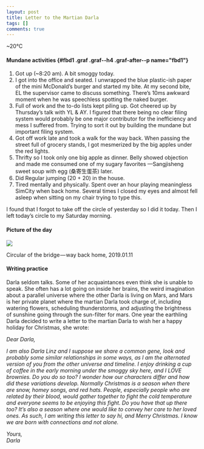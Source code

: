 ```yaml
---
layout: post
title: Letter to the Martian Darla
tags: []
comments: true
---
```


\~20°C

#### Mundane activities {#fbd1 .graf .graf--h4 .graf-after--p name="fbd1"}

1.  Got up (\~8:20 am). A bit smoggy today.
2.  I got into the office and seated. I unwrapped the blue plastic-ish
    paper of the mini McDonald’s burger and started my bite. At my
    second bite, EL the supervisor came to discuss something. There’s
    10ms awkward moment when he was speechless spotting the naked
    burger.
3.  Full of work and the to-do lists kept piling up. Got cheered up by
    Thursday’s talk with YL & AY. I figured that there being no clear
    filing system would probably be one major contributor for the
    inefficiency and mess I suffered from. Trying to sort it out by
    building the mundane but important filing system.
4.  Got off work late and took a walk for the way back. When passing the
    street full of grocery stands, I got mesmerized by the big apples
    under the red lights.
5.  Thrifty so I took only one big apple as dinner. Belly showed
    objection and made me consumed one of my sugary favorites
    —Sangjisheng sweet soup with egg (桑寄生蛋茶) later.
6.  Did Regular jumping (20 + 20) in the house.
7.  Tired mentally and physically. Spent over an hour playing
    meaningless SimCity when back home. Several times I closed my eyes
    and almost fell asleep when sitting on my chair trying to type this.

I found that I forgot to take off the circle of yesterday so I did it
today. Then I left today’s circle to my Saturday morning.

#### Picture of the day

![](https://cdn-images-1.medium.com/max/800/1*D7i3GM0MXCRCu5TzVnICRg.jpeg)

Circular of the bridge — way back home, 2019.01.11

#### Writing practice

Darla seldom talks. Some of her acquaintances even think she is unable
to speak. She often has a lot going on inside her brains, the weird
imagination about a parallel universe where the other Darla is living on
Mars, and Mars is her private planet where the martian Darla took charge
of, including watering flowers, scheduling thunderstorms, and adjusting
the brightness of sunshine going through the sun-filter for mars. One
year the earthling Darla decided to write a letter to the martian Darla
to wish her a happy holiday for Christmas, she wrote:

*Dear Darla,*

*I am also Darla Linz and I suppose we share a common gene, look and
probably some similar relationships in some ways, as I am the alternated
version of you from the other universe and timeline. I enjoy drinking a
cup of coffee in the early morning under the smoggy sky here, and I LOVE
brownies. Do you do so too? I wonder how our characters differ and how
did these variations develop. Normally Christmas is a season when there
are snow, homey songs, and red hats. People, especially people who are
related by their blood, would gather together to fight the cold
temperature and everyone seems to be enjoying this fight. Do you have
that up there too? It’s also a season where one would like to convey her
care to her loved ones. As such, I am writing this letter to say hi, and
Merry Christmas. I know we are born with connections and not alone.*

*Yours,  
Darla*